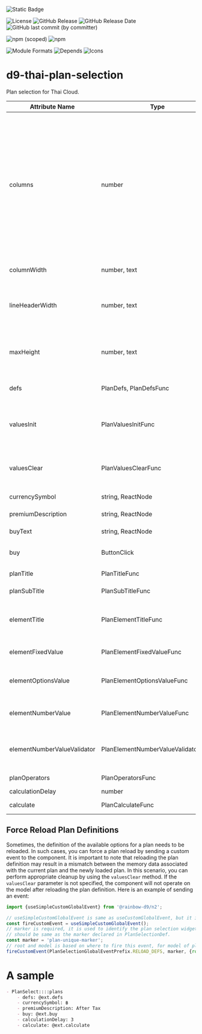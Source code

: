 ![Static Badge](https://img.shields.io/badge/InsureMO-777AF2.svg)

![License](https://img.shields.io/github/license/InsureMO/rainbow-d9)
![GitHub Release](https://img.shields.io/github/v/release/InsureMO/rainbow-d9)
![GitHub Release Date](https://img.shields.io/github/release-date/InsureMO/rainbow-d9)
![GitHub last commit (by committer)](https://img.shields.io/github/last-commit/InsureMO/rainbow-d9)

![npm (scoped)](https://img.shields.io/npm/v/%40rainbow-d9/n2?logo=npm)
![npm](https://img.shields.io/npm/dm/%40rainbow-d9/n2)

![Module Formats](https://img.shields.io/badge/module%20formats-cjs%2C%20esm-green.svg)
![Depends](https://img.shields.io/badge/depends-react%2C%20styled--components-087EA4.svg)
![Icons](https://img.shields.io/badge/icons-font--awesome-087EA4.svg)

# d9-thai-plan-selection

Plan selection for Thai Cloud.

| Attribute Name              | Type                                | Description                                                                                                                                                                             |
|-----------------------------|-------------------------------------|-----------------------------------------------------------------------------------------------------------------------------------------------------------------------------------------|
| columns                     | number                              | max plans count in one page, default is 3. set tp <=0 value to represent no limit, which means show horizontal scrollbar and column width and line header width are in pixels (number). |
| columnWidth                 | number, text                        | plan column width                                                                                                                                                                       |
| lineHeaderWidth             | number, text                        | first column width, default use `columns` and `columnWidth` to compute                                                                                                                  |
| maxHeight                   | number, text                        | max body height, plan header and footer are not included                                                                                                                                |
| defs                        | PlanDefs, PlanDefsFunc              | plan candidate definitions                                                                                                                                                              |
| valuesInit                  | PlanValuesInitFunc                  | initialize plan values, invoked after defs first initialized                                                                                                                            |
| valuesClear                 | PlanValuesClearFunc                 | clear plan values, invoked after defs reloaded                                                                                                                                          |
| currencySymbol              | string, ReactNode                   | currency symbol                                                                                                                                                                         |
| premiumDescription          | string, ReactNode                   | premium description                                                                                                                                                                     |
| buyText                     | string, ReactNode                   | buy button text                                                                                                                                                                         |
| buy                         | ButtonClick                         | buy button click handler                                                                                                                                                                |
| planTitle                   | PlanTitleFunc                       | plan header title                                                                                                                                                                       |
| planSubTitle                | PlanSubTitleFunc                    | plan header subtitle                                                                                                                                                                    |
| elementTitle                | PlanElementTitleFunc                | plan element title, level starts from 0                                                                                                                                                 |
| elementFixedValue           | PlanElementFixedValueFunc           | plan element fixed value                                                                                                                                                                |
| elementOptionsValue         | PlanElementOptionsValueFunc         | plan element options value                                                                                                                                                              |
| elementNumberValue          | PlanElementNumberValueFunc          | plan element number value                                                                                                                                                               |
| elementNumberValueValidator | PlanElementNumberValueValidatorFunc | plan element number value validator                                                                                                                                                     |
| planOperators               | PlanOperatorsFunc                   | plan operators                                                                                                                                                                          |
| calculationDelay            | number                              | default 1s                                                                                                                                                                              |
| calculate                   | PlanCalculateFunc                   | do calculation                                                                                                                                                                          |

## Force Reload Plan Definitions

Sometimes, the definition of the available options for a plan needs to be reloaded. In such cases, you can force a plan reload by sending a
custom event to the component. It is important to note that reloading the plan definition may result in a mismatch between the memory data
associated with the current plan and the newly loaded plan. In this scenario, you can perform appropriate cleanup by using the `valuesClear`
method. If the `valuesClear` parameter is not specified, the component will not operate on the model after reloading the plan definition.
Here is an example of sending an event:

```typescript
import {useSimpleCustomGlobalEvent} from '@rainbow-d9/n2';

// useSimpleCustomGlobalEvent is same as useCustomGlobalEvent, but it is a simple version, which will build parameter key inside.
const fireCustomEvent = useSimpleCustomGlobalEvent();
// marker is required, it is used to identify the plan selection widget even there is only one exists.
// should be same as the marker declared in PlanSelectionDef.
const marker = 'plan-unique-marker';
// root and model is based on where to fire this event, for model of plan selection.
fireCustomEvent(PlanSelectionGlobalEventPrefix.RELOAD_DEFS, marker, {root, model});
```

# A sample

```markdown
- PlanSelect::::plans
	- defs: @ext.defs
	- currencySymbol: ฿
	- premiumDescription: After Tax
	- buy: @ext.buy
	- calculationDelay: 3
	- calculate: @ext.calculate
```
